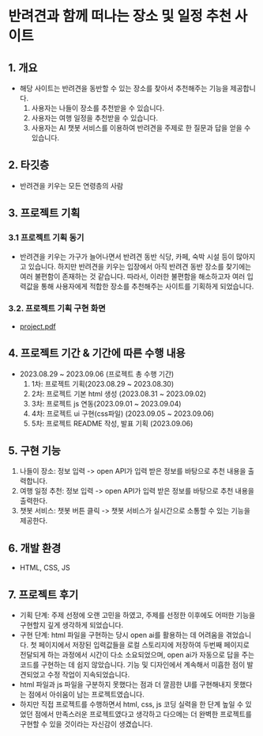 # 반려견과 함께 떠나는 장소 및 일정 추천 사이트

## 1. 개요
- 해당 사이트는 반려견을 동반할 수 있는 장소를 찾아서 추천해주는 기능을 제공합니다.
  1) 사용자는 나들이 장소를 추천받을 수 있습니다.
  2) 사용자는 여행 일정을 추천받을 수 있습니다.
  3) 사용자는 AI 챗봇 서비스를 이용하여 반려견을 주제로 한 질문과 답을 얻을 수 있습니다.

## 2. 타깃층
- 반려견을 키우는 모든 연령층의 사람

## 3. 프로젝트 기획

### 3.1 프로젝트 기획 동기
- 반려견을 키우는 가구가 늘어나면서 반려견 동반 식당, 카페, 숙박 시설 등이 많아지고 있습니다.
  하지만 반려견을 키우는 입장에서 아직 반려견 동반 장소를 찾기에는 여러 불편함이 존재하는 것 같습니다.
  따라서, 이러한 불편함을 해소하고자 여러 입력값을 통해 사용자에게 적합한 장소를 추천해주는 사이트를 기획하게 되었습니다.

### 3.2. 프로젝트 기획 구현 화면
- [project.pdf](https://github.com/minsunsong/mini-project/files/12540496/project.pdf)

## 4. 프로젝트 기간 & 기간에 따른 수행 내용
- 2023.08.29 ~ 2023.09.06 (프로젝트 총 수행 기간)
  1) 1차: 프로젝트 기획(2023.08.29 ~ 2023.08.30)
  2) 2차: 프로젝트 기본 html 생성 (2023.08.31 ~ 2023.09.02)
  3) 3차: 프로젝트 js 연동(2023.09.01 ~ 2023.09.04)
  4) 4차: 프로젝트 ui 구현(css파일) (2023.09.05 ~ 2023.09.06)
  5) 5차: 프로젝트 README 작성, 발표 기획 (2023.09.06)

## 5. 구현 기능
  1) 나들이 장소: 정보 입력 -> open API가 입력 받은 정보를 바탕으로 추천 내용을 출력합니다.
  2) 여행 일정 추천: 정보 입력 -> open API가 입력 받은 정보를 바탕으로 추천 내용을 출력한다.
  3) 챗봇 서비스: 챗봇 버튼 클릭 -> 챗봇 서비스가 실시간으로 소통할 수 있는 기능을 제공한다.

## 6. 개발 환경
- HTML, CSS, JS

## 7. 프로젝트 후기
- 기획 단계: 주제 선정에 오랜 고민을 하였고, 주제를 선정한 이후에도 어떠한 기능을 구현할지 깊게 생각하게 되었습니다.
- 구현 단계: html 파일을 구현하는 당시 open ai를 활용하는 데 어려움을 겪었습니다. 첫 페이지에서 저장된 입력값들을 로컬 스토리지에 저장하여 두번째 페이지로 전달되게 하는 과정에서 시간이 다소 소요되었으며,
  open ai가 자동으로 답을 주는 코드를 구현하는 데 쉽지 않았습니다. 기능 및 디자인에서 계속해서 미흡한 점이 발견되었고 수정 작업이 지속되었습니다.
- html 파일과 js 파일을 구분하지 못했다는 점과 더 깔끔한 UI를 구현해내지 못했다는 점에서 아쉬움이 남는 프로젝트였습니다.
- 하지만 직접 프로젝트를 수행하면서 html, css, js 코딩 실력을 한 단계 높일 수 있었던 점에서 만족스러운 프로젝트였다고 생각하고 다으메는 더 완벽한 프로젝트를 구현할 수 있을 것이라는 자신감이 생겼습니다.

